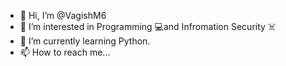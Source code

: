 - 👋 Hi, I’m @VagishM6
- 👀 I’m interested in Programming 💻and Infromation Security ☠️
- 🌱 I’m currently learning Python.
- 📫 How to reach me...

<!---
VagishM6/VagishM6 is a ✨ special ✨ repository because its `README.md` (this file) appears on your GitHub profile.
You can click the Preview link to take a look at your changes.
--->
